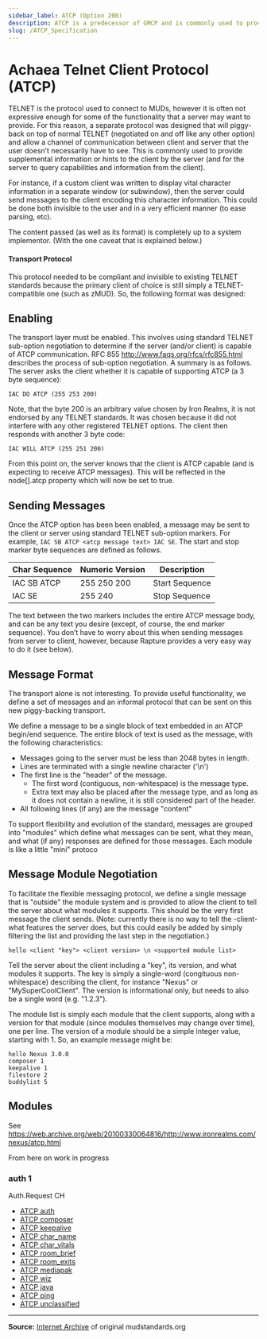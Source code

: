 ```yaml
---
sidebar_label: ATCP (Option 200)
description: ATCP is a predecessor of GMCP and is commonly used to provide supplemental information or hints to the client by the server (and for the server to query capabilities and information from the client). 
slug: /ATCP_Specification
---
```

# Achaea Telnet Client Protocol (ATCP)
TELNET is the protocol used to connect to MUDs, however it is often not expressive enough for some of the functionality that a server may want to provide. For this reason, a separate protocol was designed that will piggy-back on top of normal TELNET (negotiated on and off like any other option) and allow a channel of communication between client and server that the user doesn’t necessarily have to see. This is commonly used to provide supplemental information or hints to the client by the server (and for the server to query capabilities and information from the client).

For instance, if a custom client was written to display vital character information in a separate window (or subwindow), then the server could send messages to the client encoding this character information. This could be done both invisible to the user and in a very efficient manner (to ease parsing, etc).

The content passed (as well as its format) is completely up to a system implementor. (With the one caveat that is explained below.)

#### Transport Protocol
This protocol needed to be compliant and invisible to existing TELNET standards because the primary client of choice is still simply a TELNET-compatible one (such as zMUD). So, the following format was designed:

## Enabling

The transport layer must be enabled. This involves using standard TELNET sub-option negotiation to determine if the server (and/or client) is capable of ATCP communication. RFC 855 http://www.faqs.org/rfcs/rfc855.html describes the process of sub-option negotiation. A summary is as follows. The server asks the client whether it is capable of supporting ATCP (a 3 byte sequence):
```
IAC DO ATCP (255 253 200) 
```
Note, that the byte 200 is an arbitrary value chosen by Iron Realms, it is not endorsed by any TELNET standards. It was chosen because it did not interfere with any other registered TELNET options. The client then responds with another 3 byte code:
```
IAC WILL ATCP (255 251 200) 
```
From this point on, the server knows that the client is ATCP capable (and is expecting to receive ATCP messages). This will be reflected in the node[].atcp property which will now be set to true. 

## Sending Messages
Once the ATCP option has been been enabled, a message may be sent to the 
client or server using standard TELNET sub-option markers. For example, 
``IAC SB ATCP <atcp message text> IAC SE``. The start and stop marker byte sequences are defined as follows.

| Char Sequence | Numeric Version | Description    |
| ------------- | --------------- | -------------- |
| IAC SB ATCP   | 255 250 200     | Start Sequence |
| IAC SE        | 255 240         | Stop Sequence  |

The text between the two markers includes the entire ATCP message body, and can be any text you desire (except, of course, the end marker sequence). You don’t have to worry about this when sending messages from server to client, however, because Rapture provides a very easy way to do it (see below).

## Message Format
The transport alone is not interesting. To provide useful functionality, we define a set of messages and an informal protocol that can be sent on this new piggy-backing transport.

We define a message to be a single block of text embedded in an ATCP begin/end sequence. The entire block of text is used as the message, with the following characteristics:

* Messages going to the server must be less than 2048 bytes in length.
* Lines are terminated with a single newline character ('\n')
* The first line is the "header" of the message.
  * The first word (contiguous, non-whitespace) is the message type.
  * Extra text may also be placed after the message type, and as long as it does not contain a newline, it is still considered part of the header. 
* All following lines (if any) are the message "content" 

To support flexibility and evolution of the standard, messages are grouped into "modules" which define what messages can be sent, what they mean, and what (if any) responses are defined for those messages. Each module is like a little "mini" protoco 

## Message Module Negotiation
To facilitate the flexible messaging protocol, we define a single message that is "outside" the module system and is provided to allow the client to tell the server about what modules it supports. This should be the very first message the client sends. (Note: currently there is no way to tell the -client- what features the server does, but this could easily be added by simply filtering the list and providing the last step in the negotiation.)
```
hello <client "key"> <client version> \n <supported module list>
```
Tell the server about the client including a "key", its version, and what modules it supports. The key is simply a single-word (congituous non-whitespace) describing the client, for instance "Nexus" or "MySuperCoolClient". The version is informational only, but needs to also be a single word (e.g. "1.2.3").

The module list is simply each module that the client supports, along with a version for that module (since modules themselves may change over time), one per line. The version of a module should be a simple integer value, starting with 1. So, an example message might be:
```
hello Nexus 3.0.0
composer 1
keepalive 1
filestore 2
buddylist 5
```

## Modules

See https://web.archive.org/web/20100330064816/http://www.ironrealms.com/nexus/atcp.html

From here on work in progress

### auth 1
Auth.Request CH

- [ATCP auth](https://web.archive.org/web/20100330083106/http://www.mudstandards.org/ATCP_auth)
- [ATCP composer](https://web.archive.org/web/20100330083106/http://www.mudstandards.org/ATCP_composer)
- [ATCP keepalive](https://web.archive.org/web/20100330083106/http://www.mudstandards.org/ATCP_keepalive)
- [ATCP char_name](https://web.archive.org/web/20100330083106/http://www.mudstandards.org/ATCP_char_name)
- [ATCP char_vitals](https://web.archive.org/web/20100330083106/http://www.mudstandards.org/ATCP_char_vitals)
- [ATCP room_brief](https://web.archive.org/web/20100330083106/http://www.mudstandards.org/ATCP_room_brief)
- [ATCP room_exits](https://web.archive.org/web/20100330083106/http://www.mudstandards.org/ATCP_room_exits)
- [ATCP mediapak](https://web.archive.org/web/20100330083106/http://www.mudstandards.org/ATCP_mediapak)
- [ATCP wiz](https://web.archive.org/web/20100330083106/http://www.mudstandards.org/ATCP_wiz)
- [ATCP java](https://web.archive.org/web/20100330083106/http://www.mudstandards.org/ATCP_java)
- [ATCP ping](https://web.archive.org/web/20100330083106/http://www.mudstandards.org/ATCP_ping)
- [ATCP unclassified](https://web.archive.org/web/20100330083106/http://www.mudstandards.org/ATCP_unclassified)

------
**Source:** [Internet Archive](https://web.archive.org/web/20100328130811/http://www.mudstandards.org:80/ATCP_Specification) of original mudstandards.org

